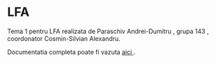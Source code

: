 # LFA
<p>Tema 1 pentru LFA realizata de Paraschiv Andrei-Dumitru , grupa 143 , coordonator Cosmin-Silvian Alexandru.</p>

<p>Documentatia completa poate fi vazuta <a href="https://github.com/pandreyy99/TEMA-1---LFA---LABORATOR/wiki"> aici </a> .</p>

